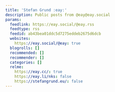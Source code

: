 ```yaml
---
title: 'Stefan Grund :eay:'
description: Public posts from @eay@eay.social
params:
  feedlink: https://eay.social/@eay.rss
  feedtype: rss
  feedid: ab43bea01ddc5d7275eddeb2675d6dcb
  websites:
    https://eay.social/@eay: true
  blogrolls: []
  recommended: []
  recommender: []
  categories: []
  relme:
    https://eay.cc/: true
    https://eay.li/nks: false
    https://stefangrund.eu/: false
---
```

